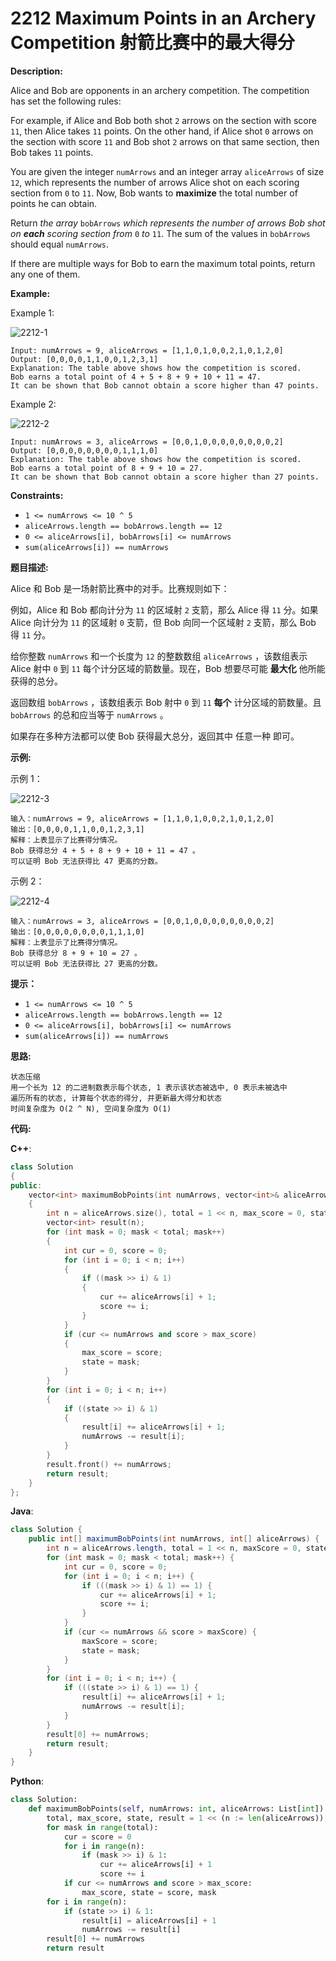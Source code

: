 # 2212 Maximum Points in an Archery Competition 射箭比赛中的最大得分

__Description:__

Alice and Bob are opponents in an archery competition. The competition has set the following rules:

For example, if Alice and Bob both shot `2` arrows on the section with score `11`, then Alice takes `11` points. On the other hand, if Alice shot `0` arrows on the section with score `11` and Bob shot `2` arrows on that same section, then Bob takes `11` points.

You are given the integer `numArrows` and an integer array `aliceArrows` of size `12`, which represents the number of arrows Alice shot on each scoring section from `0` to `11`. Now, Bob wants to __maximize__ the total number of points he can obtain.

Return _the array_ `bobArrows` _which represents the number of arrows Bob shot on __each__ scoring section from_ `0` _to_ `11`. The sum of the values in `bobArrows` should equal `numArrows`.

If there are multiple ways for Bob to earn the maximum total points, return any one of them.

__Example:__

Example 1:

![2212-1](https://assets.leetcode.com/uploads/2022/02/24/ex1.jpg)

```text
Input: numArrows = 9, aliceArrows = [1,1,0,1,0,0,2,1,0,1,2,0]
Output: [0,0,0,0,1,1,0,0,1,2,3,1]
Explanation: The table above shows how the competition is scored. 
Bob earns a total point of 4 + 5 + 8 + 9 + 10 + 11 = 47.
It can be shown that Bob cannot obtain a score higher than 47 points.
```

Example 2:

![2212-2](https://assets.leetcode.com/uploads/2022/02/24/ex2new.jpg)

```text
Input: numArrows = 3, aliceArrows = [0,0,1,0,0,0,0,0,0,0,0,2]
Output: [0,0,0,0,0,0,0,0,1,1,1,0]
Explanation: The table above shows how the competition is scored.
Bob earns a total point of 8 + 9 + 10 = 27.
It can be shown that Bob cannot obtain a score higher than 27 points.
```

__Constraints:__

- `1 <= numArrows <= 10 ^ 5`
- `aliceArrows.length == bobArrows.length == 12`
- `0 <= aliceArrows[i], bobArrows[i] <= numArrows`
- `sum(aliceArrows[i]) == numArrows`

__题目描述:__

Alice 和 Bob 是一场射箭比赛中的对手。比赛规则如下：

例如，Alice 和 Bob 都向计分为 `11` 的区域射 `2` 支箭，那么 Alice 得 `11` 分。如果 Alice 向计分为 `11` 的区域射 `0` 支箭，但 Bob 向同一个区域射 `2` 支箭，那么 Bob 得 `11` 分。

给你整数 `numArrows` 和一个长度为 `12` 的整数数组 `aliceArrows` ，该数组表示 Alice 射中 `0` 到 `11` 每个计分区域的箭数量。现在，Bob 想要尽可能 __最大化__ 他所能获得的总分。

返回数组 `bobArrows` ，该数组表示 Bob 射中 `0` 到 `11` __每个__ 计分区域的箭数量。且 `bobArrows` 的总和应当等于 `numArrows` 。

如果存在多种方法都可以使 Bob 获得最大总分，返回其中 任意一种 即可。

__示例:__

示例 1：

![2212-3](https://pic.leetcode-cn.com/1647744752-kQKrXw-image.png)

```text
输入：numArrows = 9, aliceArrows = [1,1,0,1,0,0,2,1,0,1,2,0]
输出：[0,0,0,0,1,1,0,0,1,2,3,1]
解释：上表显示了比赛得分情况。
Bob 获得总分 4 + 5 + 8 + 9 + 10 + 11 = 47 。
可以证明 Bob 无法获得比 47 更高的分数。
```

示例 2：

![2212-4](https://pic.leetcode-cn.com/1647744785-cMHzaC-image.png)

```text
输入：numArrows = 3, aliceArrows = [0,0,1,0,0,0,0,0,0,0,0,2]
输出：[0,0,0,0,0,0,0,0,1,1,1,0]
解释：上表显示了比赛得分情况。
Bob 获得总分 8 + 9 + 10 = 27 。
可以证明 Bob 无法获得比 27 更高的分数。
```

__提示：__

- `1 <= numArrows <= 10 ^ 5`
- `aliceArrows.length == bobArrows.length == 12`
- `0 <= aliceArrows[i], bobArrows[i] <= numArrows`
- `sum(aliceArrows[i]) == numArrows`

__思路:__

```text
状态压缩
用一个长为 12 的二进制数表示每个状态, 1 表示该状态被选中, 0 表示未被选中
遍历所有的状态, 计算每个状态的得分, 并更新最大得分和状态
时间复杂度为 O(2 ^ N), 空间复杂度为 O(1)
```

__代码:__

__C++__:

```C++
class Solution 
{
public:
    vector<int> maximumBobPoints(int numArrows, vector<int>& aliceArrows) 
    {
        int n = aliceArrows.size(), total = 1 << n, max_score = 0, state = 0;
        vector<int> result(n);
        for (int mask = 0; mask < total; mask++) 
        {
            int cur = 0, score = 0;
            for (int i = 0; i < n; i++) 
            {
                if ((mask >> i) & 1) 
                {
                    cur += aliceArrows[i] + 1;
                    score += i;
                }
            }
            if (cur <= numArrows and score > max_score) 
            {
                max_score = score;
                state = mask;
            }
        }
        for (int i = 0; i < n; i++) 
        {
            if ((state >> i) & 1) 
            {
                result[i] += aliceArrows[i] + 1;
                numArrows -= result[i];
            }
        }
        result.front() += numArrows;
        return result;
    }
};
```

__Java__:

```Java
class Solution {
    public int[] maximumBobPoints(int numArrows, int[] aliceArrows) {
        int n = aliceArrows.length, total = 1 << n, maxScore = 0, state = 0, result[] = new int[n];
        for (int mask = 0; mask < total; mask++) {
            int cur = 0, score = 0;
            for (int i = 0; i < n; i++) {
                if (((mask >> i) & 1) == 1) {
                    cur += aliceArrows[i] + 1;
                    score += i;
                }
            }
            if (cur <= numArrows && score > maxScore) {
                maxScore = score;
                state = mask;
            }
        }
        for (int i = 0; i < n; i++) {
            if (((state >> i) & 1) == 1) {
                result[i] += aliceArrows[i] + 1;
                numArrows -= result[i];
            }
        }
        result[0] += numArrows;
        return result;
    }
}
```

__Python__:

```Python
class Solution:
    def maximumBobPoints(self, numArrows: int, aliceArrows: List[int]) -> List[int]:
        total, max_score, state, result = 1 << (n := len(aliceArrows)), 0, 0, [0] * n
        for mask in range(total):
            cur = score = 0
            for i in range(n):
                if (mask >> i) & 1:
                    cur += aliceArrows[i] + 1
                    score += i
            if cur <= numArrows and score > max_score:
                max_score, state = score, mask
        for i in range(n):
            if (state >> i) & 1:
                result[i] = aliceArrows[i] + 1
                numArrows -= result[i]
        result[0] += numArrows
        return result
```
